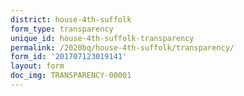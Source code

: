 ```yaml
---
district: house-4th-suffolk
form_type: transparency
unique_id: house-4th-suffolk-transparency
permalink: /2020bq/house-4th-suffolk/transparency/
form_id: '201707123019141'
layout: form
doc_img: TRANSPARENCY-00001
---
```

